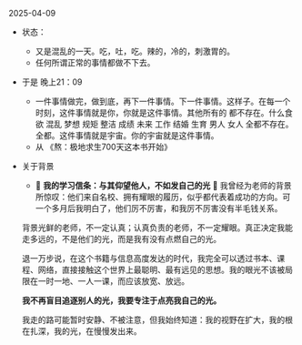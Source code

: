
2025-04-09
- 状态：
	- 又是混乱的一天。吃，吐，吃。辣的，冷的，刺激胃的。
	- 任何所谓正常的事情都做不下去。
- 于是 晚上21：09 
	- 一件事情做完，做到底，再下一件事情。下一件事情。这样子。在每一个时刻，这件事情就是你，你就是这件事情。其他所有的 都不存在。什么食欲 混乱 梦想 规矩 整洁 成绩  未来 工作 结婚 生育 男人 女人 全都不存在。全都。这件事情就是宇宙。你的宇宙就是这件事情。
	- 从 《熬：极地求生700天这本书开始》

- 关于背景
	- 🌟 **我的学习信条：与其仰望他人，不如发自己的光** 🌟
	我曾经为老师的背景所惊叹：他们来自名校、拥有耀眼的履历，似乎都代表着成功的方向。可一个多月后我明白了，他们厉不厉害，和我厉不厉害没有半毛钱关系。
	
	背景光鲜的老师，不一定认真；认真负责的老师，不一定耀眼。真正决定我能走多远的，不是他们的光，而是我有没有点燃自己的光。
	
	退一万步说，在这个书籍与信息高度发达的时代，我完全可以透过书本、课程、网络，直接接触这个世界上最聪明、最有远见的思想。我的眼光不该被局限在一时一地、一人一课，而应该放宽、放远。
	
	**我不再盲目追逐别人的光，我要专注于点亮我自己的光。**
	
	我走的路可能暂时安静、不被注意，但我始终知道：我的视野在扩大，我的根在扎深，我的光，在慢慢发出来。